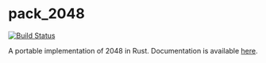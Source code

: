# pack_2048
[![Build Status](https://travis-ci.org/LEARAX/pack_2048.svg?branch=master)](https://travis-ci.org/LEARAX/pack_2048)

A portable implementation of 2048 in Rust.
Documentation is available [here](https://learax.github.io/pack_2048/master/pack_2048/).
